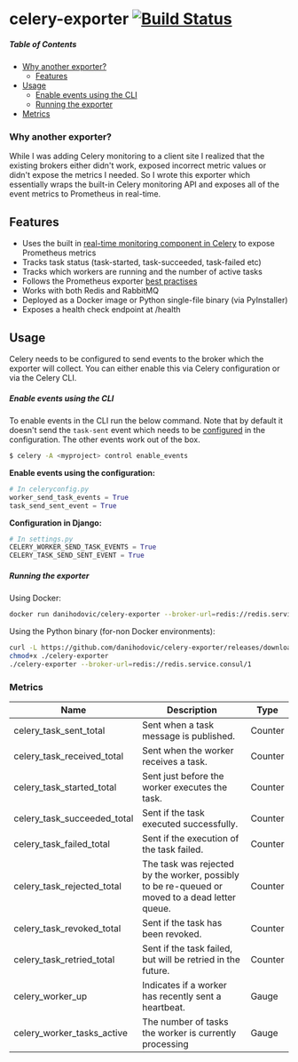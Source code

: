 # celery-exporter [![Build Status](https://ci.depode.com/api/badges/danihodovic/celery-exporter/status.svg)](https://ci.depode.com/danihodovic/celery-exporter)

##### Table of Contents

* [Why another exporter?](#why-another-exporter)
  * [Features](#features)
* [Usage](#usage)
  * [Enable events using the CLI](#enable-events-using-the-cli)
  * [Running the exporter](#running-the-exporter)
* [Metrics](#metrics)

### Why another exporter?

While I was adding Celery monitoring to a client site I realized that the
existing brokers either didn't work, exposed incorrect metric values or didn't
expose the metrics I needed. So I wrote this exporter which essentially wraps
the built-in Celery monitoring API and exposes all of the event metrics to
Prometheus in real-time.

## Features

- Uses the built in [real-time monitoring component in Celery](https://docs.celeryproject.org/en/latest/userguide/monitoring.html#real-time-processing) to expose Prometheus metrics
- Tracks task status (task-started, task-succeeded, task-failed etc)
- Tracks which workers are running and the number of active tasks
- Follows the Prometheus exporter [best practises](https://prometheus.io/docs/instrumenting/writing_exporters/)
- Works with both Redis and RabbitMQ
- Deployed as a Docker image or Python single-file binary (via PyInstaller)
- Exposes a health check endpoint at /health

## Usage

Celery needs to be configured to send events to the broker which the exporter
will collect. You can either enable this via Celery configuration or via the
Celery CLI.

##### Enable events using the CLI

To enable events in the CLI run the below command. Note that by default it
doesn't send the `task-sent` event which needs to be [configured](https://docs.celeryproject.org/en/latest/userguide/configuration.html#std-setting-task_send_sent_event) in the
configuration. The other events work out of the box.

```sh
$ celery -A <myproject> control enable_events
```

**Enable events using the configuration:**

```python
# In celeryconfig.py
worker_send_task_events = True
task_send_sent_event = True
```

**Configuration in Django:**
```python
# In settings.py
CELERY_WORKER_SEND_TASK_EVENTS = True
CELERY_TASK_SEND_SENT_EVENT = True
```

##### Running the exporter

Using Docker:

```sh
docker run danihodovic/celery-exporter --broker-url=redis://redis.service.consul/1
```

Using the Python binary (for-non Docker environments):
```sh
curl -L https://github.com/danihodovic/celery-exporter/releases/download/latest/celery-exporter -o ./celery-exporter
chmod+x ./celery-exporter
./celery-exporter --broker-url=redis://redis.service.consul/1
```


### Metrics
Name     | Description | Type
---------|-------------|----
celery_task_sent_total | Sent when a task message is published. | Counter
celery_task_received_total | Sent when the worker receives a task. | Counter
celery_task_started_total | Sent just before the worker executes the task. | Counter
celery_task_succeeded_total | Sent if the task executed successfully. | Counter
celery_task_failed_total | Sent if the execution of the task failed. | Counter
celery_task_rejected_total | The task was rejected by the worker, possibly to be re-queued or moved to a dead letter queue. | Counter
celery_task_revoked_total | Sent if the task has been revoked. | Counter
celery_task_retried_total | Sent if the task failed, but will be retried in the future. | Counter
celery_worker_up | Indicates if a worker has recently sent a heartbeat. | Gauge
celery_worker_tasks_active | The number of tasks the worker is currently processing | Gauge
